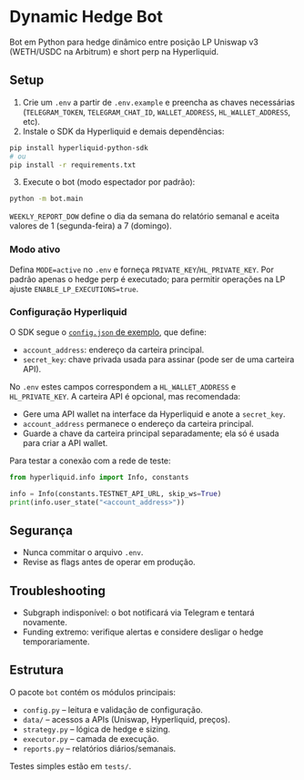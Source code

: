 # Dynamic Hedge Bot

Bot em Python para hedge dinâmico entre posição LP Uniswap v3 (WETH/USDC na Arbitrum) e short perp na Hyperliquid.

## Setup

1. Crie um `.env` a partir de `.env.example` e preencha as chaves necessárias (`TELEGRAM_TOKEN`, `TELEGRAM_CHAT_ID`, `WALLET_ADDRESS`, `HL_WALLET_ADDRESS`, etc).
2. Instale o SDK da Hyperliquid e demais dependências:

```bash
pip install hyperliquid-python-sdk
# ou
pip install -r requirements.txt
```

3. Execute o bot (modo espectador por padrão):

```bash
python -m bot.main
```

`WEEKLY_REPORT_DOW` define o dia da semana do relatório semanal e aceita valores de 1 (segunda-feira) a 7 (domingo).

### Modo ativo

Defina `MODE=active` no `.env` e forneça `PRIVATE_KEY`/`HL_PRIVATE_KEY`. Por padrão apenas o hedge perp é executado; para permitir operações na LP ajuste `ENABLE_LP_EXECUTIONS=true`.

### Configuração Hyperliquid

O SDK segue o [`config.json` de exemplo](https://github.com/hyperliquid/py-sdk/blob/master/example/config.json), que define:

- `account_address`: endereço da carteira principal.
- `secret_key`: chave privada usada para assinar (pode ser de uma carteira API).

No `.env` estes campos correspondem a `HL_WALLET_ADDRESS` e `HL_PRIVATE_KEY`. A carteira API é opcional, mas recomendada:

- Gere uma API wallet na interface da Hyperliquid e anote a `secret_key`.
- `account_address` permanece o endereço da carteira principal.
- Guarde a chave da carteira principal separadamente; ela só é usada para criar a API wallet.

Para testar a conexão com a rede de teste:

```python
from hyperliquid.info import Info, constants

info = Info(constants.TESTNET_API_URL, skip_ws=True)
print(info.user_state("<account_address>"))
```

## Segurança

- Nunca commitar o arquivo `.env`.
- Revise as flags antes de operar em produção.

## Troubleshooting

- Subgraph indisponível: o bot notificará via Telegram e tentará novamente.
- Funding extremo: verifique alertas e considere desligar o hedge temporariamente.

## Estrutura

O pacote `bot` contém os módulos principais:

- `config.py` – leitura e validação de configuração.
- `data/` – acessos a APIs (Uniswap, Hyperliquid, preços).
- `strategy.py` – lógica de hedge e sizing.
- `executor.py` – camada de execução.
- `reports.py` – relatórios diários/semanais.

Testes simples estão em `tests/`.

